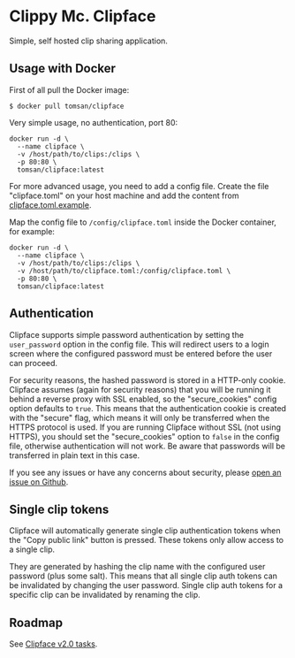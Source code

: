# Clippy Mc. Clipface

Simple, self hosted clip sharing application.

## Usage with Docker

First of all pull the Docker image:

```
$ docker pull tomsan/clipface
```

Very simple usage, no authentication, port 80:

```
docker run -d \
  --name clipface \
  -v /host/path/to/clips:/clips \
  -p 80:80 \
  tomsan/clipface:latest
```

For more advanced usage, you need to add a config file. Create the file
"clipface.toml" on your host machine and add the content from
[clipface.toml.example][1].

[1]: https://raw.githubusercontent.com/Hubro/clipface/master/client/clipface.example.toml

Map the config file to `/config/clipface.toml` inside the Docker container,
for example:

```
docker run -d \
  --name clipface \
  -v /host/path/to/clips:/clips \
  -v /host/path/to/clipface.toml:/config/clipface.toml \
  -p 80:80 \
  tomsan/clipface:latest
```

## Authentication

Clipface supports simple password authentication by setting the
`user_password` option in the config file. This will redirect users to a
login screen where the configured password must be entered before the user
can proceed.

For security reasons, the hashed password is stored in a HTTP-only cookie.
Clipface assumes (again for security reasons) that you will be running it
behind a reverse proxy with SSL enabled, so the "secure_cookies" config
option defaults to `true`. This means that the authentication cookie is
created with the "secure" flag, which means it will only be transferred when
the HTTPS protocol is used. If you are running Clipface without SSL (not
using HTTPS), you should set the "secure_cookies" option to `false` in the
config file, otherwise authentication will not work. Be aware that passwords
will be transferred in plain text in this case.

If you see any issues or have any concerns about security, please [open an
issue on Github](https://github.com/Hubro/clipface/issues/new).

## Single clip tokens

Clipface will automatically generate single clip authentication tokens when
the "Copy public link" button is pressed. These tokens only allow access to
a single clip.

They are generated by hashing the clip name with the configured user
password (plus some salt). This means that all single clip auth tokens can
be invalidated by changing the user password. Single clip auth tokens for a
specific clip can be invalidated by renaming the clip.

## Roadmap

See [Clipface v2.0 tasks](https://github.com/Hubro/clipface/projects/1).
